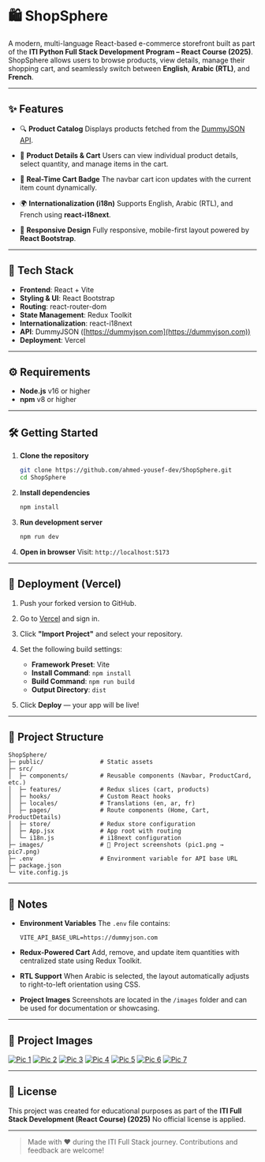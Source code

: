# 🛍️ ShopSphere

A modern, multi-language React-based e-commerce storefront built as part of the **ITI Python Full Stack Development Program – React Course (2025)**.
ShopSphere allows users to browse products, view details, manage their shopping cart, and seamlessly switch between **English**, **Arabic (RTL)**, and **French**.

---

## ✨ Features

* 🔍 **Product Catalog**
  Displays products fetched from the [DummyJSON API](https://dummyjson.com).

* 📄 **Product Details & Cart**
  Users can view individual product details, select quantity, and manage items in the cart.

* 🛒 **Real-Time Cart Badge**
  The navbar cart icon updates with the current item count dynamically.

* 🌍 **Internationalization (i18n)**
  Supports English, Arabic (RTL), and French using **react-i18next**.

* 📱 **Responsive Design**
  Fully responsive, mobile-first layout powered by **React Bootstrap**.

---

## 🧰 Tech Stack

* **Frontend**: React + Vite
* **Styling & UI**: React Bootstrap
* **Routing**: react-router-dom
* **State Management**: Redux Toolkit
* **Internationalization**: react-i18next
* **API**: DummyJSON ([https://dummyjson.com](https://dummyjson.com))
* **Deployment**: Vercel

---

## ⚙️ Requirements

* **Node.js** v16 or higher
* **npm** v8 or higher

---

## 🛠️ Getting Started

1. **Clone the repository**

   ```bash
   git clone https://github.com/ahmed-yousef-dev/ShopSphere.git
   cd ShopSphere
   ```

2. **Install dependencies**

   ```bash
   npm install
   ```

3. **Run development server**

   ```bash
   npm run dev
   ```

4. **Open in browser**
   Visit: `http://localhost:5173`

---

## 🚀 Deployment (Vercel)

1. Push your forked version to GitHub.
2. Go to [Vercel](https://vercel.com) and sign in.
3. Click **"Import Project"** and select your repository.
4. Set the following build settings:

   * **Framework Preset**: Vite
   * **Install Command**: `npm install`
   * **Build Command**: `npm run build`
   * **Output Directory**: `dist`
5. Click **Deploy** — your app will be live!

---

## 📂 Project Structure

```
ShopSphere/
├─ public/                # Static assets
├─ src/
│  ├─ components/         # Reusable components (Navbar, ProductCard, etc.)
│  ├─ features/           # Redux slices (cart, products)
│  ├─ hooks/              # Custom React hooks
│  ├─ locales/            # Translations (en, ar, fr)
│  ├─ pages/              # Route components (Home, Cart, ProductDetails)
│  ├─ store/              # Redux store configuration
│  ├─ App.jsx             # App root with routing
│  └─ i18n.js             # i18next configuration
├─ images/                # 📸 Project screenshots (pic1.png → pic7.png)
├─ .env                   # Environment variable for API base URL
├─ package.json
└─ vite.config.js
```

---

## 📌 Notes

* **Environment Variables**
  The `.env` file contains:

  ```env
  VITE_API_BASE_URL=https://dummyjson.com
  ```

* **Redux-Powered Cart**
  Add, remove, and update item quantities with centralized state using Redux Toolkit.

* **RTL Support**
  When Arabic is selected, the layout automatically adjusts to right-to-left orientation using CSS.

* **Project Images**
  Screenshots are located in the `/images` folder and can be used for documentation or showcasing.

---

## 📸 Project Images

[![Pic 1](./images/pic1.png)](./images/pic1.png)
[![Pic 2](./images/pic2.png)](./images/pic2.png)
[![Pic 3](./images/pic3.png)](./images/pic3.png)
[![Pic 4](./images/pic4.png)](./images/pic4.png)
[![Pic 5](./images/pic5.png)](./images/pic5.png)
[![Pic 6](./images/pic6.png)](./images/pic6.png)
[![Pic 7](./images/pic7.png)](./images/pic7.png)

---

## 📄 License

This project was created for educational purposes as part of the **ITI Full Stack Development (React Course) (2025)**
No official license is applied.

---

> Made with ❤️ during the ITI Full Stack journey.
> Contributions and feedback are welcome!
